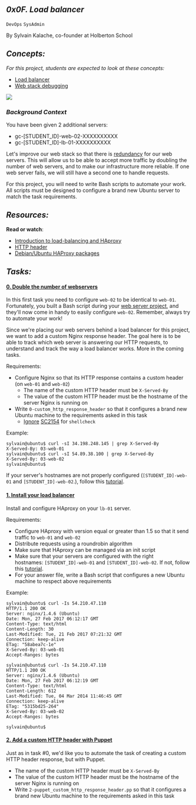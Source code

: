 ## *0x0F. Load balancer*

`DevOps`   `SysAdmin`

By Sylvain Kalache, co-founder at Holberton School


## *Concepts:*

*For this project, students are expected to look at these concepts:*

-   [Load balancer](https://alx-intranet.hbtn.io/concepts/46)
-   [Web stack debugging](https://alx-intranet.hbtn.io/concepts/68)

![](https://s3.amazonaws.com/intranet-projects-files/holbertonschool-sysadmin_devops/275/qfdked8.png)

### *Background Context*

You have been given 2 additional servers:

-   gc-[STUDENT_ID]-web-02-XXXXXXXXXX
-   gc-[STUDENT_ID]-lb-01-XXXXXXXXXX

Let's improve our web stack so that there is [redundancy](https://alx-intranet.hbtn.io/rltoken/xnAaJdhmAxx7PoH3l6EwDg "redundancy") for our web servers. This will allow us to be able to accept more traffic by doubling the number of web servers, and to make our infrastructure more reliable. If one web server fails, we will still have a second one to handle requests.

For this project, you will need to write Bash scripts to automate your work. All scripts must be designed to configure a brand new Ubuntu server to match the task requirements.

## *Resources:*
**Read or watch**:

-   [Introduction to load-balancing and HAproxy](https://alx-intranet.hbtn.io/rltoken/B7f3oz8i3Xvvom_YQZzLnQ "Introduction to load-balancing and HAproxy")
-   [HTTP header](https://alx-intranet.hbtn.io/rltoken/sZ9v3Vq2tgLwN_PWVQketw "HTTP header")
-   [Debian/Ubuntu HAProxy packages](https://alx-intranet.hbtn.io/rltoken/2VRAgtKKR9g6Xfb0xzGiSg "Debian/Ubuntu HAProxy packages")



## *Tasks:*

#### [0. Double the number of webservers](0-custom_http_response_header)

In this first task you need to configure `web-02` to be identical to `web-01`. Fortunately, you built a Bash script during your [web server project](https://alx-intranet.hbtn.io/rltoken/-JluPVwfvXMOYMzNOqvgsQ "web server project"), and they'll now come in handy to easily configure `web-02`. Remember, always try to automate your work!

Since we're placing our web servers behind a load balancer for this project, we want to add a custom Nginx response header. The goal here is to be able to track which web server is answering our HTTP requests, to understand and track the way a load balancer works. More in the coming tasks.

Requirements:

-   Configure Nginx so that its HTTP response contains a custom header (on `web-01` and `web-02`)
    -   The name of the custom HTTP header must be `X-Served-By`
    -   The value of the custom HTTP header must be the hostname of the server Nginx is running on
-   Write `0-custom_http_response_header` so that it configures a brand new Ubuntu machine to the requirements asked in this task
    -   [Ignore](https://alx-intranet.hbtn.io/rltoken/k3Bt6zu1On_-mDszxi0Z9w "Ignore") [SC2154](https://alx-intranet.hbtn.io/rltoken/9KwKHb9H8OJqcSK0saRIOA "SC2154") for `shellcheck`

Example:

```
sylvain@ubuntu$ curl -sI 34.198.248.145 | grep X-Served-By
X-Served-By: 03-web-01
sylvain@ubuntu$ curl -sI 54.89.38.100 | grep X-Served-By
X-Served-By: 03-web-02
sylvain@ubuntu$

```

If your server's hostnames are not properly configured (`[STUDENT_ID]-web-01` and `[STUDENT_ID]-web-02`.), follow this [tutorial](https://alx-intranet.hbtn.io/rltoken/tLVI0yDpGJXb-Op5Lo0JtQ "tutorial").


#### [1. Install your load balancer](1-install_load_balancer)

Install and configure HAproxy on your `lb-01` server.

Requirements:

-   Configure HAproxy with version equal or greater than 1.5 so that it send traffic to `web-01` and `web-02`
-   Distribute requests using a roundrobin algorithm
-   Make sure that HAproxy can be managed via an init script
-   Make sure that your servers are configured with the right hostnames: `[STUDENT_ID]-web-01` and `[STUDENT_ID]-web-02`. If not, follow this [tutorial](https://alx-intranet.hbtn.io/rltoken/YkfzgEa6xNHrQbkKmJN4zg "tutorial").
-   For your answer file, write a Bash script that configures a new Ubuntu machine to respect above requirements

Example:

```
sylvain@ubuntu$ curl -Is 54.210.47.110
HTTP/1.1 200 OK
Server: nginx/1.4.6 (Ubuntu)
Date: Mon, 27 Feb 2017 06:12:17 GMT
Content-Type: text/html
Content-Length: 30
Last-Modified: Tue, 21 Feb 2017 07:21:32 GMT
Connection: keep-alive
ETag: "58abea7c-1e"
X-Served-By: 03-web-01
Accept-Ranges: bytes

sylvain@ubuntu$ curl -Is 54.210.47.110
HTTP/1.1 200 OK
Server: nginx/1.4.6 (Ubuntu)
Date: Mon, 27 Feb 2017 06:12:19 GMT
Content-Type: text/html
Content-Length: 612
Last-Modified: Tue, 04 Mar 2014 11:46:45 GMT
Connection: keep-alive
ETag: "5315bd25-264"
X-Served-By: 03-web-02
Accept-Ranges: bytes

sylvain@ubuntu$

```


#### [2. Add a custom HTTP header with Puppet](2-puppet_custom_http_response_header.pp)

Just as in task #0, we'd like you to automate the task of creating a custom HTTP header response, but with Puppet.

-   The name of the custom HTTP header must be `X-Served-By`
-   The value of the custom HTTP header must be the hostname of the server Nginx is running on
-   Write `2-puppet_custom_http_response_header.pp` so that it configures a brand new Ubuntu machine to the requirements asked in this task

